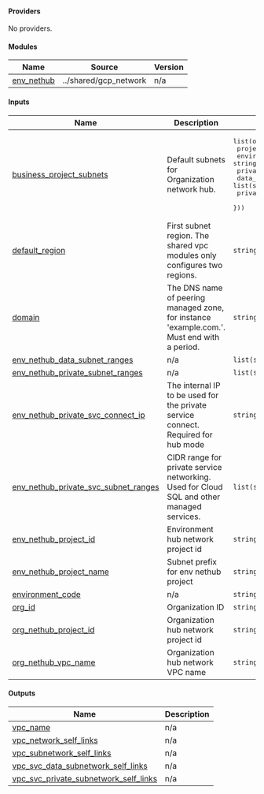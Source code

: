 <!-- BEGIN_TF_DOCS -->
#### Providers

No providers.

#### Modules

| Name | Source | Version |
|------|--------|---------|
| <a name="module_env_nethub"></a> [env_nethub](#module_env_nethub) | ../shared/gcp_network | n/a |

#### Inputs

| Name | Description | Type | Default | Required |
|------|-------------|------|---------|:--------:|
| <a name="input_business_project_subnets"></a> [business_project_subnets](#input_business_project_subnets) | Default subnets for Organization network hub. | <pre>list(object({<br>    project_name = string<br>    environment_code = string<br>    private_subnet_ranges  = list(string)<br>    data_subnet_ranges =  list(string)<br>    private_subnet_k8s_2nd_ranges = list(string)<br>  }))</pre> | n/a | yes |
| <a name="input_default_region"></a> [default_region](#input_default_region) | First subnet region. The shared vpc modules only configures two regions. | `string` | n/a | yes |
| <a name="input_domain"></a> [domain](#input_domain) | The DNS name of peering managed zone, for instance 'example.com.'. Must end with a period. | `string` | n/a | yes |
| <a name="input_env_nethub_data_subnet_ranges"></a> [env_nethub_data_subnet_ranges](#input_env_nethub_data_subnet_ranges) | n/a | `list(string)` | n/a | yes |
| <a name="input_env_nethub_private_subnet_ranges"></a> [env_nethub_private_subnet_ranges](#input_env_nethub_private_subnet_ranges) | n/a | `list(string)` | n/a | yes |
| <a name="input_env_nethub_private_svc_connect_ip"></a> [env_nethub_private_svc_connect_ip](#input_env_nethub_private_svc_connect_ip) | The internal IP to be used for the private service connect. Required for hub mode | `string` | n/a | yes |
| <a name="input_env_nethub_private_svc_subnet_ranges"></a> [env_nethub_private_svc_subnet_ranges](#input_env_nethub_private_svc_subnet_ranges) | CIDR range for private service networking. Used for Cloud SQL and other managed services. | `list(string)` | n/a | yes |
| <a name="input_env_nethub_project_id"></a> [env_nethub_project_id](#input_env_nethub_project_id) | Environment hub network project id | `string` | n/a | yes |
| <a name="input_env_nethub_project_name"></a> [env_nethub_project_name](#input_env_nethub_project_name) | Subnet prefix for env nethub project | `string` | n/a | yes |
| <a name="input_environment_code"></a> [environment_code](#input_environment_code) | n/a | `string` | n/a | yes |
| <a name="input_org_id"></a> [org_id](#input_org_id) | Organization ID | `string` | n/a | yes |
| <a name="input_org_nethub_project_id"></a> [org_nethub_project_id](#input_org_nethub_project_id) | Organization hub network project id | `string` | n/a | yes |
| <a name="input_org_nethub_vpc_name"></a> [org_nethub_vpc_name](#input_org_nethub_vpc_name) | Organization hub network VPC name | `string` | n/a | yes |

#### Outputs

| Name | Description |
|------|-------------|
| <a name="output_vpc_name"></a> [vpc_name](#output_vpc_name) | n/a |
| <a name="output_vpc_network_self_links"></a> [vpc_network_self_links](#output_vpc_network_self_links) | n/a |
| <a name="output_vpc_subnetwork_self_links"></a> [vpc_subnetwork_self_links](#output_vpc_subnetwork_self_links) | n/a |
| <a name="output_vpc_svc_data_subnetwork_self_links"></a> [vpc_svc_data_subnetwork_self_links](#output_vpc_svc_data_subnetwork_self_links) | n/a |
| <a name="output_vpc_svc_private_subnetwork_self_links"></a> [vpc_svc_private_subnetwork_self_links](#output_vpc_svc_private_subnetwork_self_links) | n/a |
<!-- END_TF_DOCS -->